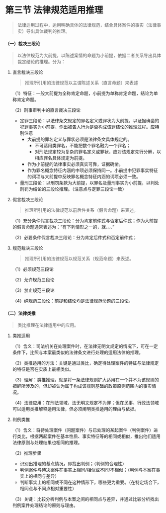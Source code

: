 # 第三节 法律规范适用推理

> 法律适用过程中，运用明确具体的法律规范，结合具体案件的事实（法律事实）导出具体裁判的推理。

#### （一）裁决三段论

> 以法律规范为大前提，以陈述案情的命题为小前提，依据二者关系导出具体裁定结论的推理。分为：

1. 直言裁决三段论

   > 推理所引用的法律规范以主谓陈述关系（直言命题）来表述

   （1）特征：一般大前提为全称肯定命题，小前提为单称肯定命题，结论为单称肯定命题。

   （2）刑事审判中的直言裁决三段论

   * 定罪三段论：以法律条文规定的罪名定义或罪状为大前提，以证据确凿的犯罪事实为小前提，作出被告人行为是否构成该罪结论的推理过程。应特别注意
     * 大前提的罪名定义与罪状必须是法律条文具体规定的。
       * 不可适用类罪名，不能把数个罪名融为一个罪名；
       * 对刑法规定较为复杂的罪名定义或罪状，应对该规定先行分解，以相应罪名具体规定为前提。
     * 作为小前提的法律事实必须真实可靠，证据确凿。
     * 作为罪名概念特征内涵的中项必须保持同一。小前提中犯罪事实特征的词项与大前提中反映罪名概念特征内涵的词项必须一致。
   * 量刑三段论：以刑罚条款为大前提，以罪名及量刑事实为小前提，以判处刑罚为结论的三段论推理。（注意点与定罪三段论一致）

2. 假言裁决三段论

   > 推理所引用的法律规范以前后件关系（假言命题）来表述。

   （1）充分条件假言裁决三段论：分为肯定前件式与否定后件式；作为大前提的假言命题通常表述为：“有下列情形之一的，就、、、”

   （2）必要条件假言裁决三段论：分为肯定后件式和否定前件式；

3. 规范裁决三段论

   > 推理所引用的法律规范以规范关系（规范命题）来表述。

   （1）必须规范三段论

   （2）允许规范三段论

   （3）禁止规范三段论

   （4）纯规范三段论：前提和结论均是法律规范命题的三段论。

#### （二）法律类推

> 类比推理在法律适用中的应用。

1. 类推适用

   （1）含义：司法机关在处理案件时，在法律无明文规定的情况下，可在一定条件下，比照与本案最类似的法律条文进行处理的适用法律的推理。

   （2）类推适用的方法：关键是通过类比，确定待处理案件的特征与法律规定的特征是否在实质上最相类似。

   （3）理解：类推推理，就是将一条法律规则扩大适用在一个并不为该规则的措辞所涉及的，但却被认为属于构成该规则基础的政策原则范围内的事实情况。

   （4）法律应用：在刑法领域，法无明文规定不为罪；但在民事、行政法领域可以适用类推解释适用法律，但必须阐明类推适用的理由与依据。

2. 判例类推

   （1）含义：将待处理案件（问题案件）与已处理的某起案件（判例案件）进行类比，根据两起案件在基本性质、事实特征等的相同或相似，推出他们适用法律原则与处理结果也相同的推理。

   （2）推理步骤

   * 识别出推理的基点情况，即找出判例；（判例的合理性）
   * 判例案件与待决案件在事实上相同/相似或不同/不相似；（判例与本案在事实上的相同与差异）
   * 判断事实上的相同或不同在这种情形下，哪些更为重要。（在特定场合下，相同点与不同点相对重要性）

   （3）关键：比较分析判例与本案之间的相同点与差异，并通过比较分析找出判例案件处理结论的原则与理由。